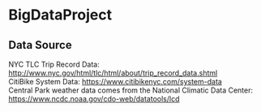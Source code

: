 # BigDataProject
## Data Source
NYC TLC Trip Record Data: http://www.nyc.gov/html/tlc/html/about/trip_record_data.shtml<br>
CitiBike System Data: https://www.citibikenyc.com/system-data<br>
Central Park weather data comes from the National Climatic Data Center: https://www.ncdc.noaa.gov/cdo-web/datatools/lcd<br>